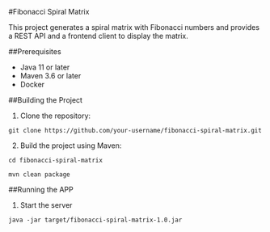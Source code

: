 #Fibonacci Spiral Matrix


This project generates a spiral matrix with Fibonacci numbers and provides a REST API and a frontend client to display the matrix.


##Prerequisites

- Java 11 or later
- Maven 3.6 or later
- Docker

##Building the Project

1. Clone the repository:

`git clone https://github.com/your-username/fibonacci-spiral-matrix.git`

2. Build the project using Maven:

`cd fibonacci-spiral-matrix`

`mvn clean package`

##Running the APP

1. Start the server

`java -jar target/fibonacci-spiral-matrix-1.0.jar`


